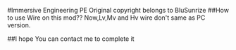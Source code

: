 #Immersive Engineering PE 
Original copyright belongs to BluSunrize
##How to use Wire on this mod??
Now,Lv,Mv and Hv wire don't same as PC version.


##I hope You can contact me to complete it